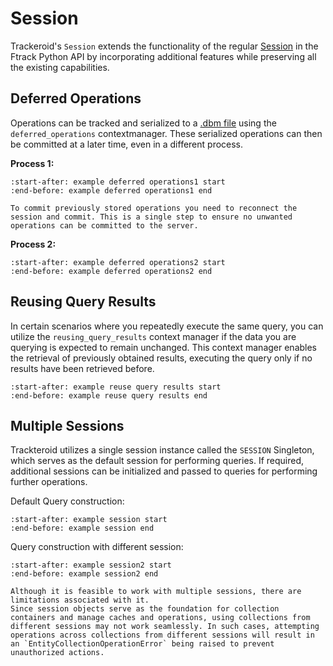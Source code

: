 # Session

Trackeroid's `Session` extends the functionality of the regular [Session](https://ftrack-python-api.readthedocs.io/en/stable/understanding_sessions.html) in the Ftrack Python API by incorporating additional features while preserving all the existing capabilities.

## Deferred Operations

Operations can be tracked and serialized to a [.dbm file](https://docs.python.org/3/library/dbm.html#module-dbm) using the `deferred_operations` contextmanager. These serialized operations can then be committed at a later time, even in a different process.

**Process 1:**
```{include} session/examples.md
:start-after: example deferred operations1 start
:end-before: example deferred operations1 end
```

```{attention}
To commit previously stored operations you need to reconnect the session and commit. This is a single step to ensure no unwanted operations can be committed to the server.
```

**Process 2:**
```{include} session/examples.md
:start-after: example deferred operations2 start
:end-before: example deferred operations2 end
```

## Reusing Query Results

In certain scenarios where you repeatedly execute the same query, you can utilize the `reusing_query_results` context manager if the data you are querying is expected to remain unchanged. This context manager enables the retrieval of previously obtained results, executing the query only if no results have been retrieved before.

```{include} session/examples.md
:start-after: example reuse query results start
:end-before: example reuse query results end
```

## Multiple Sessions

Trackteroid utilizes a single session instance called the `SESSION` Singleton, which serves as the default session for performing queries. If required, additional sessions can be initialized and passed to queries for performing further operations.

Default Query construction:
```{include} query/examples.md
:start-after: example session start
:end-before: example session end
```

Query construction with different session:
```{include} query/examples.md
:start-after: example session2 start
:end-before: example session2 end
```

```{important}
Although it is feasible to work with multiple sessions, there are limitations associated with it. 
Since session objects serve as the foundation for collection containers and manage caches and operations, using collections from different sessions may not work seamlessly. In such cases, attempting operations across collections from different sessions will result in an `EntityCollectionOperationError` being raised to prevent unauthorized actions.

```
